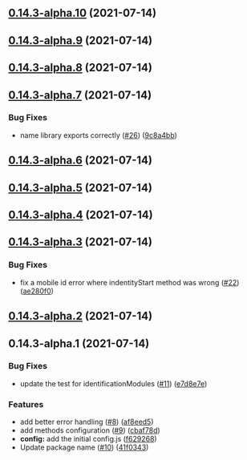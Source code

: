 ## [0.14.3-alpha.10](https://github.com/eideasy/eideasy-browser-client/compare/v0.14.3-alpha.9...v0.14.3-alpha.10) (2021-07-14)



## [0.14.3-alpha.9](https://github.com/eideasy/eideasy-browser-client/compare/v0.14.3-alpha.8...v0.14.3-alpha.9) (2021-07-14)



## [0.14.3-alpha.8](https://github.com/eideasy/eideasy-browser-client/compare/v0.14.3-alpha.7...v0.14.3-alpha.8) (2021-07-14)



## [0.14.3-alpha.7](https://github.com/eideasy/eideasy-browser-client/compare/v0.14.3-alpha.6...v0.14.3-alpha.7) (2021-07-14)


### Bug Fixes

* name library exports correctly ([#26](https://github.com/eideasy/eideasy-browser-client/issues/26)) ([9c8a4bb](https://github.com/eideasy/eideasy-browser-client/commit/9c8a4bb154b45d4d197c623d76581e20172e6999))



## [0.14.3-alpha.6](https://github.com/eideasy/eideasy-browser-client/compare/v0.14.3-alpha.5...v0.14.3-alpha.6) (2021-07-14)



## [0.14.3-alpha.5](https://github.com/eideasy/eideasy-browser-client/compare/v0.14.3-alpha.3...v0.14.3-alpha.5) (2021-07-14)



## [0.14.3-alpha.4](https://github.com/eideasy/eideasy-browser-client/compare/v0.14.3-alpha.3...v0.14.3-alpha.4) (2021-07-14)



## [0.14.3-alpha.3](https://github.com/eideasy/eideasy-browser-client/compare/v0.14.3-alpha.2...v0.14.3-alpha.3) (2021-07-14)


### Bug Fixes

* fix a mobile id error where indentityStart method was wrong ([#22](https://github.com/eideasy/eideasy-browser-client/issues/22)) ([ae280f0](https://github.com/eideasy/eideasy-browser-client/commit/ae280f0c6871cb48f889554a27fce0fcee0d0890))



## [0.14.3-alpha.2](https://github.com/eideasy/eideasy-browser-client/compare/v0.14.3-alpha.1...v0.14.3-alpha.2) (2021-07-14)



## 0.14.3-alpha.1 (2021-07-14)


### Bug Fixes

* update the test for identificationModules ([#11](https://github.com/eideasy/eideasy-browser-client/issues/11)) ([e7d8e7e](https://github.com/eideasy/eideasy-browser-client/commit/e7d8e7e4622087310101611b6a862f1b200c97d9))


### Features

* add better error handling ([#8](https://github.com/eideasy/eideasy-browser-client/issues/8)) ([af8eed5](https://github.com/eideasy/eideasy-browser-client/commit/af8eed5c08c39527e328e59ae56ec99bcf802a38))
* add methods configuration ([#9](https://github.com/eideasy/eideasy-browser-client/issues/9)) ([cbaf78d](https://github.com/eideasy/eideasy-browser-client/commit/cbaf78de9f701dfa044971c723e23deba1ea2b36))
* **config:** add the initial config.js ([f629268](https://github.com/eideasy/eideasy-browser-client/commit/f629268317c82244cce080fcaf10d849d6313042))
* Update package name ([#10](https://github.com/eideasy/eideasy-browser-client/issues/10)) ([41f0343](https://github.com/eideasy/eideasy-browser-client/commit/41f034315fa94a3def9d9aac49a9d765376d95ce))



